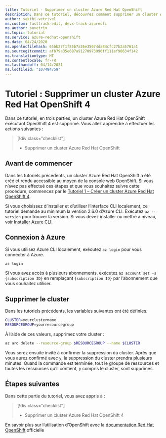 ```yaml
---
title: Tutoriel - Supprimer un cluster Azure Red Hat OpenShift
description: Dans ce tutoriel, découvrez comment supprimer un cluster Azure Red Hat OpenShift à l’aide d’Azure CLI
author: sakthi-vetrivel
ms.custom: fasttrack-edit, devx-track-azurecli
ms.author: suvetriv
ms.topic: tutorial
ms.service: azure-redhat-openshift
ms.date: 04/24/2020
ms.openlocfilehash: 65bb27f1f85b7a26e35074da84cfc27b2a5761a1
ms.sourcegitcommit: afb79a35e687a91270973990ff111ef90634f142
ms.translationtype: HT
ms.contentlocale: fr-FR
ms.lasthandoff: 04/14/2021
ms.locfileid: "107484759"
---
```

# <a name="tutorial-delete-an-azure-red-hat-openshift-4-cluster"></a>Tutoriel : Supprimer un cluster Azure Red Hat OpenShift 4

Dans ce tutoriel, en trois parties, un cluster Azure Red Hat OpenShift exécutant OpenShift 4 est supprimé. Vous allez apprendre à effectuer les actions suivantes :

> [!div class="checklist"]
> * Supprimer un cluster Azure Red Hat OpenShift


## <a name="before-you-begin"></a>Avant de commencer

Dans les tutoriels précédents, un cluster Azure Red Hat OpenShift a été créé et rendu accessible au moyen de la console web OpenShift. Si vous n’avez pas effectué ces étapes et que vous souhaitez suivre cette procédure, commencez par le [Tutoriel 1 – Créer un cluster Azure Red Hat OpenShift 4](tutorial-create-cluster.md).

Si vous choisissez d’installer et d’utiliser l’interface CLI localement, ce tutoriel demande au minimum la version 2.6.0 d’Azure CLI. Exécutez `az --version` pour trouver la version. Si vous devez installer ou mettre à niveau, voir [Installer Azure CLI](/cli/azure/install-azure-cli).

## <a name="sign-in-to-azure"></a>Connexion à Azure

Si vous utilisez Azure CLI localement, exécutez `az login` pour vous connecter à Azure.

```bash
az login
```

Si vous avez accès à plusieurs abonnements, exécutez `az account set -s {subscription ID}` en remplaçant `{subscription ID}` par l’abonnement que vous souhaitez utiliser.

## <a name="delete-the-cluster"></a>Supprimer le cluster

Dans les tutoriels précédents, les variables suivantes ont été définies.

```bash
CLUSTER=yourclustername
RESOURCEGROUP=yourresourcegroup
```

À l’aide de ces valeurs, supprimez votre cluster :

```bash
az aro delete --resource-group $RESOURCEGROUP --name $CLUSTER
```

Vous serez ensuite invité à confirmer la suppression du cluster. Après que vous aurez confirmé avec `y`, la suppression du cluster prendra plusieurs minutes. Quand la commande est terminée, tout le groupe de ressources et toutes les ressources qu’il contient, y compris le cluster, sont supprimés.

## <a name="next-steps"></a>Étapes suivantes

Dans cette partie du tutoriel, vous avez appris à :
> [!div class="checklist"]
> * Supprimer un cluster Azure Red Hat OpenShift 4

En savoir plus sur l’utilisation d’OpenShift avec la [documentation Red Hat OpenShift](https://docs.openshift.com/container-platform/4.6/welcome/index.html) officielle
